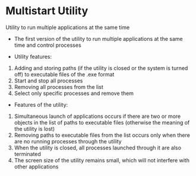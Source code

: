 # Multistart Utility
Utility to run multiple applications at the same time

* The first version of the utility to run multiple applications at the same time and control processes

* Utility features:
1. Adding and storing paths (if the utility is closed or the system is turned off) to executable files of the .exe format
2. Start and stop all processes
3. Removing all processes from the list
4. Select only specific processes and remove them

* Features of the utility:
1. Simultaneous launch of applications occurs if there are two or more objects in the list of paths to executable files (otherwise the meaning of the utility is lost)
2. Removing paths to executable files from the list occurs only when there are no running processes through the utility
3. When the utility is closed, all processes launched through it are also terminated
4. The screen size of the utility remains small, which will not interfere with other applications
